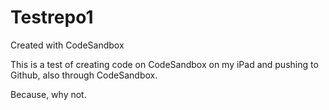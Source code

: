 # Testrepo1

Created with CodeSandbox

This is a test of creating code on CodeSandbox on my iPad and pushing to Github, also through CodeSandbox.

Because, why not.
